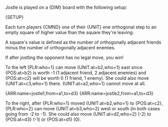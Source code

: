 Jostle is played on a {DIM} board with the following setup:

{SETUP}

Each turn players {CMND} one of their {UNIT} one orthogonal step to an empty square of higher value than the square they're leaving.

A square's value is defined as the number of orthogonally adjacent friends minus the number of orthogonally adjacent enemies.

If after jostling the opponent has no legal move, you win!

<div class="md-example">

To the left {PLR:who=1} can move {UNIT:at=b2,who=1} east since {POS:at=b2} is worth -1 (1 adjacent friend, 2 adjacent enemies) and {POS:at=c2} will be worth 0 (1 friend, 1 enemy). She could also move {UNIT:at=c3,who=1} there. {UNIT:at=a2,who=1} cannot move at all.

<div class="md-2col">
{ARR:name=jostle1,from=a1,to=d3}
{ARR:name=jostle2,from=a1,to=d3}
</div>

To the right, after {PLR:who=1} moved {UNIT:at=b2,who=1} to {POS:at=c2}, {PLR:who=2} can move {UNIT:at=b3,who=2} west or south (in both cases going from -2 to -1). She could also move {UNIT:at=d2,who=2} (-2) to {POS:at=d3} (-1) or {POS:at=d1} (0).

</div>
